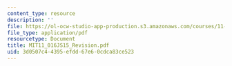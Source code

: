 ```yaml
---
content_type: resource
description: ''
file: https://ol-ocw-studio-app-production.s3.amazonaws.com/courses/11-016j-the-once-and-future-city-spring-2015/3d0507c44395efdd67e60cdca83ce523_MIT11_016JS15_Revision.pdf
file_type: application/pdf
resourcetype: Document
title: MIT11_016JS15_Revision.pdf
uid: 3d0507c4-4395-efdd-67e6-0cdca83ce523
---
```

